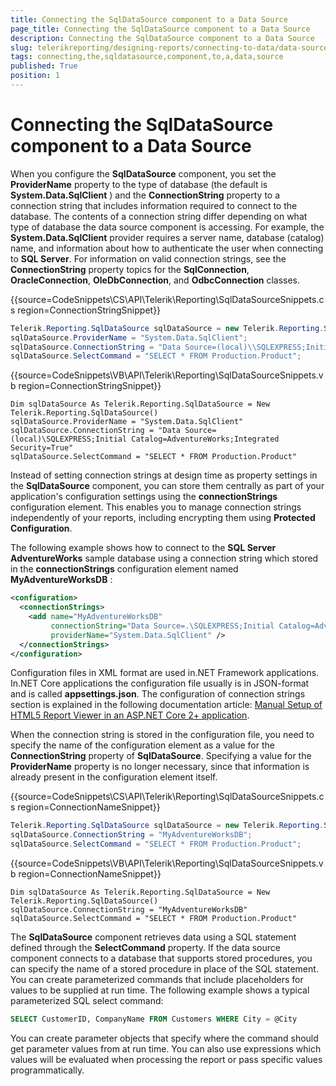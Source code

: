 ```yaml
---
title: Connecting the SqlDataSource component to a Data Source
page_title: Connecting the SqlDataSource component to a Data Source 
description: Connecting the SqlDataSource component to a Data Source
slug: telerikreporting/designing-reports/connecting-to-data/data-source-components/sqldatasource-component/connecting-the-sqldatasource-component-to-a-data-source
tags: connecting,the,sqldatasource,component,to,a,data,source
published: True
position: 1
---
```


# Connecting the SqlDataSource component to a Data Source



When you configure the __SqlDataSource__  component, you set the __ProviderName__  property to the type of database (the default is __System.Data.SqlClient__ )           and the __ConnectionString__  property to a connection string that includes information           required to connect to the database. The contents of a connection string differ depending on what type of           database the data source component is accessing. For example, the __System.Data.SqlClient__            provider requires a server name, database (catalog) name, and information about how to authenticate the user           when connecting to __SQL Server__. For information on valid connection strings, see the           __ConnectionString__  property topics for the __SqlConnection__,           __OracleConnection__, __OleDbConnection__, and __OdbcConnection__  classes.         

{{source=CodeSnippets\CS\API\Telerik\Reporting\SqlDataSourceSnippets.cs region=ConnectionStringSnippet}}
````C#
Telerik.Reporting.SqlDataSource sqlDataSource = new Telerik.Reporting.SqlDataSource();
sqlDataSource.ProviderName = "System.Data.SqlClient";
sqlDataSource.ConnectionString = "Data Source=(local)\\SQLEXPRESS;Initial Catalog=AdventureWorks;Integrated Security=True";
sqlDataSource.SelectCommand = "SELECT * FROM Production.Product";
````
{{source=CodeSnippets\VB\API\Telerik\Reporting\SqlDataSourceSnippets.vb region=ConnectionStringSnippet}}
````VB
Dim sqlDataSource As Telerik.Reporting.SqlDataSource = New Telerik.Reporting.SqlDataSource()
sqlDataSource.ProviderName = "System.Data.SqlClient"
sqlDataSource.ConnectionString = "Data Source=(local)\SQLEXPRESS;Initial Catalog=AdventureWorks;Integrated Security=True"
sqlDataSource.SelectCommand = "SELECT * FROM Production.Product"
````

Instead of setting connection strings at design time as property settings in the __SqlDataSource__            component, you can store them centrally as part of your application's configuration settings using the __connectionStrings__  configuration element. This enables you to manage connection strings independently           of your reports, including encrypting them using __Protected Configuration__.         

The following example shows how to connect to the __SQL Server AdventureWorks__  sample database           using a connection string which stored in the __connectionStrings__  configuration element named           __MyAdventureWorksDB__ :         

    
````xml
<configuration>
  <connectionStrings>
    <add name="MyAdventureWorksDB"
         connectionString="Data Source=.\SQLEXPRESS;Initial Catalog=AdventureWorks;Integrated Security=True"
         providerName="System.Data.SqlClient" />
  </connectionStrings>
</configuration>
````

Configuration files in XML format are used in.NET Framework applications. In.NET Core applications the configuration file usually is in JSON-format           and is called __appsettings.json__. The configuration of connection strings section is explained in the following documentation article:           [Manual Setup of HTML5 Report Viewer in an ASP.NET Core 2+ application](9bf9f23f-2aa2-47d4-8d21-feeae104ed69#ConnectionStringsAndConfiguration).         

When the connection string is stored in the configuration file, you need to specify the name of the configuration           element as a value for the __ConnectionString__  property of __SqlDataSource__.           Specifying a value for the __ProviderName__  property is no longer necessary, since that information           is already present in the configuration element itself.         

{{source=CodeSnippets\CS\API\Telerik\Reporting\SqlDataSourceSnippets.cs region=ConnectionNameSnippet}}
````C#
Telerik.Reporting.SqlDataSource sqlDataSource = new Telerik.Reporting.SqlDataSource();
sqlDataSource.ConnectionString = "MyAdventureWorksDB";
sqlDataSource.SelectCommand = "SELECT * FROM Production.Product";
````
{{source=CodeSnippets\VB\API\Telerik\Reporting\SqlDataSourceSnippets.vb region=ConnectionNameSnippet}}
````VB
Dim sqlDataSource As Telerik.Reporting.SqlDataSource = New Telerik.Reporting.SqlDataSource()
sqlDataSource.ConnectionString = "MyAdventureWorksDB"
sqlDataSource.SelectCommand = "SELECT * FROM Production.Product"
````

The __SqlDataSource__  component retrieves data using a SQL statement defined through the           __SelectCommand__  property. If the data source component connects to a database that           supports stored procedures, you can specify the name of a stored procedure in place of the SQL statement.           You can create parameterized commands that include placeholders for values to be supplied at run time. The           following example shows a typical parameterized SQL select command:         

    
````SQL
SELECT CustomerID, CompanyName FROM Customers WHERE City = @City
````

You can create parameter objects that specify where the command should get parameter values from at run time.           You can also use expressions which values will be evaluated when processing the report or pass specific values           programmatically.


